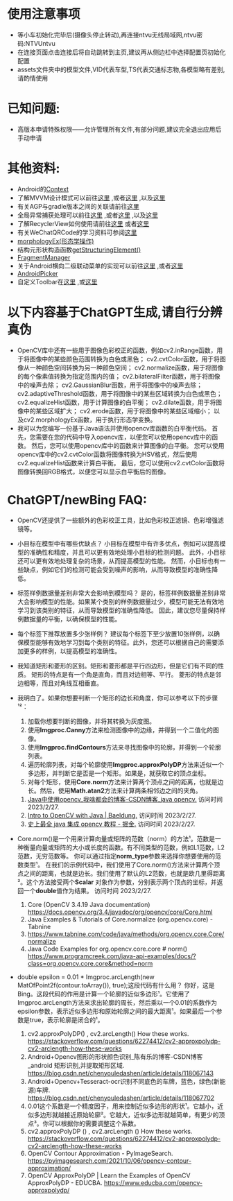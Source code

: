 # 使用注意事项

* 等小车初始化完毕后(摄像头停止转动),再连接ntvu无线局域网,ntvu密码:NTVUntvu
* 在连接页面点击连接后将自动跳转到主页,建议再从侧边栏中选择配置页初始化配置
* assets文件夹中的模型文件,VID代表车型,TS代表交通标志物,各模型略有差别,请酌情使用

# 已知问题:

* 高版本申请特殊权限——允许管理所有文件,有部分问题,建议完全退出应用后手动申请

# 其他资料:

* Android的[Context](https://www.jianshu.com/p/57220504efd2)
* 了解MVVM设计模式可以前往[这里](https://blog.csdn.net/m0_70748845/article/details/125730730)
  ,或者[这里](https://blog.csdn.net/luoj_616/article/details/121166549)
  ,以及[这里](https://www.bilibili.com/video/BV1ES4y1x7we?p=3&share_source=copy_web)
* 有关AGP与gradle版本之间的关联请前往[这里](https://developer.android.google.cn/studio/releases/gradle-plugin.html)
* 全局异常捕获处理可以前往[这里](https://www.jianshu.com/p/9b2f43d87c9f)
  ,或者[这里](https://blog.csdn.net/shankezh/article/details/79332004)
  ,以及[这里](https://blog.csdn.net/cqn2bd2b/article/details/126435256)
* 了解RecyclerView如何使用请前往[这里](https://www.jianshu.com/p/0bd4bc12c170)
  或者[这里](https://blog.csdn.net/qq_29882585/article/details/108818849)
* 有关WeChatQRCode的学习资料可参阅[这里](https://www.wanandroid.com/blog/show/3041)
* [morphologyEx(形态学操作)](https://www.jianshu.com/p/ee72f5215e07)
* 结构元形状构造函数[getStructuringElement()](https://blog.csdn.net/weixin_41695564/article/details/79928835)
* [FragmentManager](https://blog.csdn.net/azurelaker/article/details/84310053)
* 关于Android横向二级联动菜单的实现可以前往[这里](https://blog.csdn.net/xiaole0313/article/details/53674147)
  ,或者[这里](https://cloud.tencent.com/developer/article/1035815?from=article.detail.1481712)
* [AndroidPicker](https://github.com/gzu-liyujiang/AndroidPicker/blob/master/API.md)
* 自定义Toolbar在[这里](https://blog.csdn.net/baidu_41616022/article/details/117912975)
  ,或[这里](https://blog.csdn.net/qq_43441284/article/details/125438810)

# 以下内容基于ChatGPT生成,请自行分辨真伪

* OpenCV库中还有一些用于图像色彩校正的函数，例如cv2.inRange函数，用于将图像中的某些颜色范围转换为白色或黑色；
  cv2.cvtColor函数，用于将图像从一种颜色空间转换为另一种颜色空间；
  cv2.normalize函数，用于将图像的每个像素值转换为指定范围内的值；
  cv2.bilateralFilter函数，用于将图像中的噪声去除；
  cv2.GaussianBlur函数，用于将图像中的噪声去除；
  cv2.adaptiveThreshold函数，用于将图像中的某些区域转换为白色或黑色；
  cv2.equalizeHist函数，用于计算图像的白平衡；
  cv2.dilate函数，用于将图像中的某些区域扩大；
  cv2.erode函数，用于将图像中的某些区域缩小；
  以及cv2.morphologyEx函数，用于执行形态学变换。
* 我可以为您编写一份基于Java语法并使用opencv库函数的白平衡代码。
  首先，您需要在您的代码中导入opencv库，以便您可以使用opencv库中的函数。
  然后，您可以使用opencv库中的函数来计算图像的白平衡。
  您可以使用opencv库中的cv2.cvtColor函数将图像转换为HSV格式，然后使用cv2.equalizeHist函数来计算白平衡。
  最后，您可以使用cv2.cvtColor函数将图像转换回RGB格式，以便您可以显示白平衡后的图像。

# ChatGPT/newBing FAQ:

* OpenCV还提供了一些额外的色彩校正工具，比如色彩校正滤镜、色彩增强滤镜等。
* 小目标在模型中有哪些优缺点？
  小目标在模型中有许多优点，例如可以提高模型的准确性和精度，并且可以更有效地处理小目标的检测问题。
  此外，小目标还可以更有效地处理复杂的场景，从而提高模型的性能。
  然而，小目标也有一些缺点，例如它们的检测可能会受到噪声的影响，从而导致模型的准确性降低。
* 标签样例数据量差别非常大会影响到模型吗？
  是的，标签样例数据量差别非常大会影响模型的性能。如果某个类别的样例数据量过少，模型可能无法有效地学习到该类别的特征，从而导致模型的准确性降低。
  因此，建议您尽量保持样例数据量的平衡，以确保模型的性能。
* 每个标签下推荐放置多少张样例？
  建议每个标签下至少放置10张样例，以确保模型能够有效地学习到每个类别的特征。此外，您还可以根据自己的需要添加更多的样例，以提高模型的准确性。
* 我知道矩形和菱形的区别。矩形和菱形都是平行四边形，但是它们有不同的性质。
  矩形的特点是有一个角是直角，而且对边相等、平行。
  菱形的特点是邻边相等，而且对角线互相垂直。
* 我明白了。如果你想要判断一个矩形的边长和角度，你可以参考以下的步骤¹²：
    1. 加载你想要判断的图像，并将其转换为灰度图。
    2. 使用**Imgproc.Canny**方法来检测图像中的边缘，并得到一个二值化的图像。
    3. 使用**Imgproc.findContours**方法来寻找图像中的轮廓，并得到一个轮廓列表。
    4. 遍历轮廓列表，对每个轮廓使用**Imgproc.approxPolyDP**方法来近似一个多边形，并判断它是否是一个矩形。如果是，就获取它的顶点坐标。
    5. 对每个矩形，使用**Core.norm**方法来计算两个顶点之间的距离，也就是边长。然后，使用**Math.atan2**方法来计算两条相邻边之间的夹角。

    1) [Java中使用opencv_我啥都会的博客-CSDN博客_java opencv.](https://blog.csdn.net/qianlixiaomage/article/details/108416400)
       访问时间 2023/2/27.
    2) [Intro to OpenCV with Java | Baeldung.](https://www.baeldung.com/java-opencv) 访问时间 2023/2/27.
    3) [史上最全 java 集成 opencv 教程 - 掘金.](https://juejin.cn/post/6870109208730140686) 访问时间 2023/2/27.
* Core.norm()是一个用来计算向量或矩阵的范数（norm）的方法¹。范数是一种衡量向量或矩阵的大小或长度的函数。有不同类型的范数，例如L1范数，L2范数，无穷范数等。
  你可以通过指定**norm_type**参数来选择你想要使用的范数类型¹。
  在我们的示例代码中，我们使用了Core.norm()方法来计算两个顶点之间的距离，也就是边长。我们使用了默认的L2范数，也就是欧几里得距离²。这个方法接受两个**Scalar**
  对象作为参数，分别表示两个顶点的坐标，并返回一个**double**值作为结果。 访问时间 2023/2/27.
    1) Core (OpenCV 3.4.19 Java documentation)
       https://docs.opencv.org/3.4/javadoc/org/opencv/core/Core.html
    2) Java Examples & Tutorials of Core.normalize (org.opencv.core) - Tabnine
    3) https://www.tabnine.com/code/java/methods/org.opencv.core.Core/normalize
    4) Java Code Examples for org.opencv.core.core # norm()
       https://www.programcreek.com/java-api-examples/docs/?class=org.opencv.core.core&method=norm
* double epsilon = 0.01 * Imgproc.arcLength(new MatOfPoint2f(contour.toArray()), true);这段代码有什么用？
  你好，这是Bing。这段代码的作用是计算一个轮廓的近似多边形¹。它使用了Imgproc.arcLength方法来求出轮廓的周长，然后乘以一个0.01的系数作为epsilon参数，表示近似多边形和原始轮廓之间的最大距离¹。如果最后一个参数是true，表示轮廓是闭合的¹。
    1) cv2.approxPolyDP() , cv2.arcLength() How these works.
       https://stackoverflow.com/questions/62274412/cv2-approxpolydp-cv2-arclength-how-these-works
    2) Android+Opencv图形的形状颜色识别_陈有乐的博客-CSDN博客_android 矩形识别,并提取矩形区域.
       https://blog.csdn.net/chenyouledashen/article/details/118067143
    3) Android+Opencv+Tesseract-ocr识别不同底色的车牌，蓝色，绿色(新能源)车牌.
       https://blog.csdn.net/chenyouledashen/article/details/118067702
    4) 0.01这个系数是一个精度因子，用来控制近似多边形的形状¹。它越小，近似多边形就越接近原始轮廓²。它越大，近似多边形就越简单，有更少的顶点³。你可以根据你的需要调整这个系数。
    5) cv2.approxPolyDP () , cv2.arcLength () How these works.
       https://stackoverflow.com/questions/62274412/cv2-approxpolydp-cv2-arclength-how-these-works
    6) OpenCV Contour Approximation - PyImageSearch.
       https://pyimagesearch.com/2021/10/06/opencv-contour-approximation/
    7) OpenCV ApproxPolyDP | Learn the Examples of OpenCV ApproxPolyDP - EDUCBA.
       https://www.educba.com/opencv-approxpolydp/